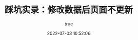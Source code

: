 ---
title: 踩坑实录：修改数据后页面不更新
date: 2022-07-03 10:52:06
permalink: /pages/ce392c/
categories:
  - 前端
  - vue.js
tags:
  - Vue
author: 
  name: Chengzihan
  link: https://github.com/inannan423/inannan423.github.io
---